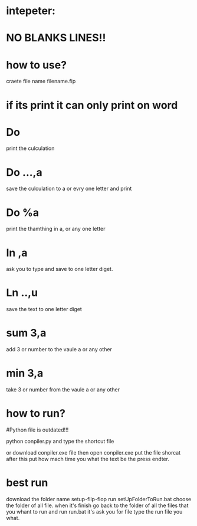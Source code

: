 # intepeter:

# NO BLANKS LINES!!

# how to use?

craete file name filename.fip

# if its print it can only print on word

# Do
print the culculation

# Do ...,a
save the culculation to a or evry one letter and print

# Do %a
print the thamthing in a, or any one letter

# In ,a
ask you to type and save to one letter diget.

# Ln ..,u

save the text to one letter diget

# sum 3,a

add 3 or number to the vaule a or any other

# min 3,a

take 3 or number from the vaule a or any other

        
# how to run?

#Python file is outdated!!!

python conpiler.py
and type the shortcut file

or download conpiler.exe file then open conpiler.exe put the file shorcat after this put how mach time you what the text be the press endter.


# best run

download the folder name setup-flip-flop run setUpFolderToRun.bat choose the folder of all file.
when it's finish go back to the folder of all the files that you whant to run and run run.bat it's ask you for file type the run file you what. 
